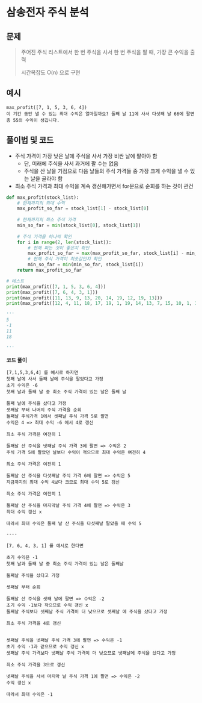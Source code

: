 # 삼송전자 주식 분석







## 문제

> 주어진 주식 리스트에서 한 번 주식을 사서 한 번 주식을 팔 때, 가장 큰 수익을 출력
>
> 시간복잡도 O(n) 으로 구현



## 예시

```
max_profit([7, 1, 5, 3, 6, 4])
이 기간 동안 낼 수 있는 최대 수익은 얼마일까요? 둘째 날 11에 사서 다섯째 날 66에 팔면 총 55의 수익이 생깁니다.
```



## 풀이법 및 코드

- 주식 가격이 가장 낮은 날에 주식을 사서 가장 비싼 날에 팔아야 함
  - 단, 미래에 주식을 사서 과거에 팔 수는 없음
  - 주식을 산 날을 기점으로 다음 날들의 주식 가격들 중 가장 크게 수익을 낼 수 있는 날을 골라야 함
- 최소 주식 가격과 최대 수익을 계속 갱신해가면서 for문으로 순회를 하는 것이 관건



```python
def max_profit(stock_list):
    # 현재까지의 최대 수익
    max_profit_so_far = stock_list[1] - stock_list[0]
    
    # 현재까지의 최소 주식 가격
    min_so_far = min(stock_list[0], stock_list[1])
    
    # 주식 가격을 하나씩 확인
    for i in range(2, len(stock_list)):
        # 현재 파는 것이 좋은지 확인
        max_profit_so_far = max(max_profit_so_far, stock_list[i] - min_so_far)
        # 현재 주식 가격이 최솟값인지 확인
        min_so_far = min(min_so_far, stock_list[i])
    return max_profit_so_far

# 테스트
print(max_profit([7, 1, 5, 3, 6, 4]))
print(max_profit([7, 6, 4, 3, 1]))
print(max_profit([11, 13, 9, 13, 20, 14, 19, 12, 19, 13]))
print(max_profit([12, 4, 11, 18, 17, 19, 1, 19, 14, 13, 7, 15, 10, 1, 3, 6]))

'''
5
-1
11
18

'''
```



**코드 풀이**

```
[7,1,5,3,6,4] 를 예시로 하자면
첫째 날에 사서 둘째 날에 주식을 팔았다고 가정
초기 수익은 -6
첫째 날과 둘째 날 중 최소 주식 가격이 있는 날은 둘째 날

둘째 날에 주식을 샀다고 가정
셋째날 부터 나머지 주식 가격을 순회
둘째날 주식가격 1에서 셋째날 주식 가격 5로 팔면 
수익은 4 => 최대 수익 -6 에서 4로 갱신

최소 주식 가격은 여전히 1

둘째날 산 주식을 넷째날 주식 가격 3에 팔면 => 수익은 2
주식 가격 5에 팔았던 날보다 수익이 적으므로 최대 수익은 여전히 4

최소 주식 가격은 여전히 1

둘째날 산 주식을 다섯째날 주식 가격 6에 팔면 => 수익은 5
지금까지의 최대 수익 4보다 크므로 최대 수익 5로 갱신

최소 주식 가격은 여전히 1

둘째날 산 주식을 마지막날 주식 가격 4에 팔면 => 수익은 3
최대 수익 갱신 x

따라서 최대 수익은 둘째 날 산 주식을 다섯째날 팔았을 때 수익 5

----

[7, 6, 4, 3, 1] 를 예시로 한다면

초기 수익은 -1
첫째 날과 둘째 날 중 최소 주식 가격이 있는 날은 둘째날

둘째날 주식을 샀다고 가정

셋째날 부터 순회

둘째날 산 주식을 셋째 날에 팔면 => 수익은 -2
초기 수익 -1보다 작으므로 수익 갱신 x
둘째날 주식보다 셋째날 주식 가격이 더 낮으므로 셋째날 에 주식을 샀다고 가정

최소 주식 가격을 4로 갱신


셋째날 주식을 넷째날 주식 가격 3에 팔면 => 수익은 -1
초기 수익 -1과 같으므로 수익 갱신 x
셋째날 주식 가격보다 넷째날 주식 가격이 더 낮으므로 넷째날에 주식을 샀다고 가정

최소 주식 가격을 3으로 갱신

넷째날 주식을 사서 마지막 날 주식 가격 1에 팔면 => 수익은 -2
수익 갱신 x

따라서 최대 수익은 -1




```



